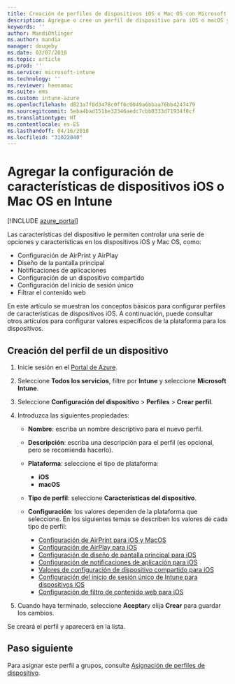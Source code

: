 ```yaml
---
title: Creación de perfiles de dispositivos iOS o Mac OS con Microsoft Intune - Azure |Microsoft Docs
description: Agregue o cree un perfil de dispositivo para iOS o macOS y después configure los valores de AirPrint, AirPlay, diseño de la pantalla principal, notificaciones de aplicaciones, dispositivo compartido, inicio de sesión único y configuración de filtro de contenido web en Microsoft Intune.
keywords: ''
author: MandiOhlinger
ms.author: mandia
manager: dougeby
ms.date: 03/07/2018
ms.topic: article
ms.prod: ''
ms.service: microsoft-intune
ms.technology: ''
ms.reviewer: heenamac
ms.suite: ems
ms.custom: intune-azure
ms.openlocfilehash: d823a7f8d3478c0ff6c0049a6bbaa76bb4247479
ms.sourcegitcommit: 5eba4bad151be32346aedc7cbb0333d71934f8cf
ms.translationtype: HT
ms.contentlocale: es-ES
ms.lasthandoff: 04/16/2018
ms.locfileid: "31022040"
---
```

# <a name="add-ios-or-macos-device-feature-settings-in-intune"></a>Agregar la configuración de características de dispositivos iOS o Mac OS en Intune

[!INCLUDE [azure_portal](./includes/azure_portal.md)]

Las características del dispositivo le permiten controlar una serie de opciones y características en los dispositivos iOS y Mac OS, como:

- Configuración de AirPrint y AirPlay
- Diseño de la pantalla principal
- Notificaciones de aplicaciones
- Configuración de un dispositivo compartido
- Configuración del inicio de sesión único
- Filtrar el contenido web

En este artículo se muestran los conceptos básicos para configurar perfiles de características de dispositivos iOS. A continuación, puede consultar otros artículos para configurar valores específicos de la plataforma para los dispositivos.

## <a name="create-a-device-profile"></a>Creación del perfil de un dispositivo

1. Inicie sesión en el [Portal de Azure](https://portal.azure.com).
2. Seleccione **Todos los servicios**, filtre por **Intune** y seleccione **Microsoft Intune**.
3. Seleccione **Configuración del dispositivo** > **Perfiles** > **Crear perfil**.
4. Introduzca las siguientes propiedades:

   - **Nombre**: escriba un nombre descriptivo para el nuevo perfil.
   - **Descripción**: escriba una descripción para el perfil (es opcional, pero se recomienda hacerlo).
   - **Plataforma**: seleccione el tipo de plataforma:
     - **iOS**
     - **macOS**
   - **Tipo de perfil**: seleccione **Características del dispositivo**.
   - **Configuración**: los valores dependen de la plataforma que seleccione. En los siguientes temas se describen los valores de cada tipo de perfil:

     - [Configuración de AirPrint para iOS y MacOS](air-print-settings-ios-macos.md)
     - [Configuración de AirPlay para iOS](airplay-settings-ios.md)
     - [Configuración de diseño de pantalla principal para iOS](home-screen-settings-ios.md)
     - [Configuración de notificaciones de aplicación para iOS](app-notification-settings-ios.md)
     - [Valores de configuración de dispositivo compartido para iOS](shared-device-settings-ios.md)
     - [Configuración del inicio de sesión único de Intune para dispositivos iOS](sso-ios.md)
     - [Configuración de filtro de contenido web para iOS](web-content-filter-settings-ios.md)

5. Cuando haya terminado, seleccione **Aceptar**y elija **Crear** para guardar los cambios.

Se creará el perfil y aparecerá en la lista.

## <a name="next-step"></a>Paso siguiente

Para asignar este perfil a grupos, consulte [Asignación de perfiles de dispositivo](device-profile-assign.md).